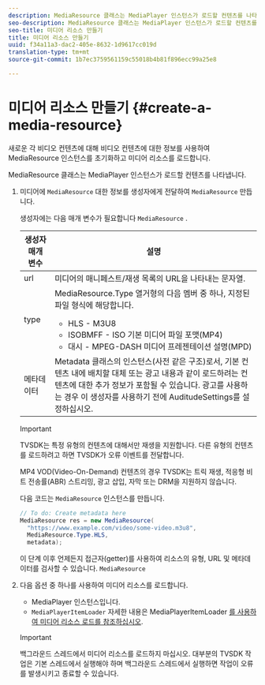 ```yaml
---
description: MediaResource 클래스는 MediaPlayer 인스턴스가 로드할 컨텐츠를 나타냅니다.
seo-description: MediaResource 클래스는 MediaPlayer 인스턴스가 로드할 컨텐츠를 나타냅니다.
seo-title: 미디어 리소스 만들기
title: 미디어 리소스 만들기
uuid: f34a11a3-dac2-405e-8632-1d9617cc019d
translation-type: tm+mt
source-git-commit: 1b7ec3759561159c55018b4b81f896ecc99a25e8

---
```



# 미디어 리소스 만들기 {#create-a-media-resource}

새로운 각 비디오 컨텐츠에 대해 비디오 컨텐츠에 대한 정보를 사용하여 MediaResource 인스턴스를 초기화하고 미디어 리소스를 로드합니다.

MediaResource 클래스는 MediaPlayer 인스턴스가 로드할 컨텐츠를 나타냅니다.

1. 미디어에 `MediaResource` 대한 정보를 생성자에게 전달하여 `MediaResource` 만듭니다.

   생성자에는 다음 매개 변수가 필요합니다 `MediaResource` .

   <table id="table_22886D6770FB45E99D35D0B90E6CC302">
      <thead>
      <tr>
      <th colname="col1" class="entry"> 생성자 매개 변수 </th>
      <th colname="col2" class="entry"> 설명 </th>
      </tr>
      </thead>
      <tbody>
      <tr>
      <td colname="col1"> <span class="codeph"> url </span> </td>
      <td colname="col2"> 미디어의 매니페스트/재생 목록의 URL을 나타내는 문자열. </td>
      </tr>
      <tr>
      <td colname="col1"> <span class="codeph"> type </span> </td>
      <td colname="col2"> MediaResource.Type <span class="codeph"> </span> 열거형의 다음 멤버 중 하나, 지정된 파일 형식에 해당합니다.
      <ul id="ul_C286ED3C31364B858A1C9AF3356E9282">
      <li id="li_25B24EF76D8849DE8764539F25E435FA"> <span class="codeph"> HLS </span> - M3U8 </li>
      <li id="li_1344A41B434D49229E392F1AAF9ECA81"> <span class="codeph"> ISOBMFF </span> - ISO 기본 미디어 파일 포맷(MP4) </li>
      <li id="li_92392073B7334916B06B16570C51AC91"> <span class="codeph"> 대시 </span> - MPEG-DASH 미디어 프레젠테이션 설명(MPD) </li>
      </ul> </td>
      </tr>
      <tr>
      <td colname="col1"> <span class="codeph"> 메타데이터 </span> </td>
      <td colname="col2"> Metadata <span class="codeph"> </span> 클래스의 인스턴스(사전 같은 구조)로서, 기본 컨텐츠 내에 배치할 대체 또는 광고 내용과 같이 로드하려는 컨텐츠에 대한 추가 정보가 포함될 수 있습니다. 광고를 사용하는 경우 이 생성자를 <span class="codeph"> 사용하기 </span> 전에 AuditudeSettings를 설정하십시오. </td>
      </tr>
      </tbody>
   </table>

   >[!IMPORTANT]
   >
   >TVSDK는 특정 유형의 컨텐츠에 대해서만 재생을 지원합니다. 다른 유형의 컨텐츠를 로드하려고 하면 TVSDK가 오류 이벤트를 전달합니다.
   >
   >MP4 VOD(Video-On-Demand) 컨텐츠의 경우 TVSDK는 트릭 재생, 적응형 비트 전송률(ABR) 스트리밍, 광고 삽입, 자막 또는 DRM을 지원하지 않습니다.

   다음 코드는 `MediaResource` 인스턴스를 만듭니다.

   ```java
   // To do: Create metadata here
   MediaResource res = new MediaResource(
     "https://www.example.com/video/some-video.m3u8",
     MediaResource.Type.HLS,
     metadata);
   ```

   이 단계 이후 언제든지 접근자(getter)를 사용하여 리소스의 유형, URL 및 메타데이터를 검사할 수 있습니다. `MediaResource`

1. 다음 옵션 중 하나를 사용하여 미디어 리소스를 로드합니다.

   * MediaPlayer 인스턴스입니다.
   * `MediaPlayerItemLoader` 자세한 내용은 MediaPlayerItemLoader [를 사용하여 미디어 리소스 로드를 참조하십시오](../../../tvsdk-2.7-for-android/content-playback-options/mediaplayer-initialize-for-video/t-psdk-android-2.7-media-resource-load-using-mediaplayeritemloader.md).
   >[!IMPORTANT]
   >
   >백그라운드 스레드에서 미디어 리소스를 로드하지 마십시오. 대부분의 TVSDK 작업은 기본 스레드에서 실행해야 하며 백그라운드 스레드에서 실행하면 작업이 오류를 발생시키고 종료할 수 있습니다.
